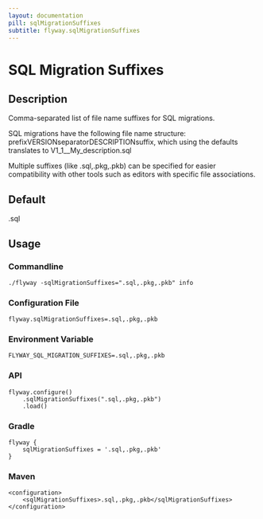 ```yaml
---
layout: documentation
pill: sqlMigrationSuffixes
subtitle: flyway.sqlMigrationSuffixes
---
```


# SQL Migration Suffixes

## Description
Comma-separated list of file name suffixes for SQL migrations.

SQL migrations have the following file name structure: prefixVERSIONseparatorDESCRIPTIONsuffix, which using the defaults translates to V1_1__My_description.sql

Multiple suffixes (like .sql,.pkg,.pkb) can be specified for easier compatibility with other tools such as editors with specific file associations.

## Default
.sql

## Usage

### Commandline
```
./flyway -sqlMigrationSuffixes=".sql,.pkg,.pkb" info
```

### Configuration File
```
flyway.sqlMigrationSuffixes=.sql,.pkg,.pkb
```

### Environment Variable
```
FLYWAY_SQL_MIGRATION_SUFFIXES=.sql,.pkg,.pkb
```

### API
```
flyway.configure()
    .sqlMigrationSuffixes(".sql,.pkg,.pkb")
    .load()
```

### Gradle
```
flyway {
    sqlMigrationSuffixes = '.sql,.pkg,.pkb'
}
```

### Maven
```
<configuration>
    <sqlMigrationSuffixes>.sql,.pkg,.pkb</sqlMigrationSuffixes>
</configuration>
```